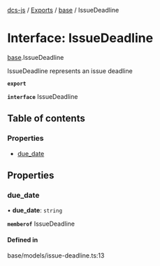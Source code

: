 [dcs-js](../README.md) / [Exports](../modules.md) / [base](../modules/base.md) / IssueDeadline

# Interface: IssueDeadline

[base](../modules/base.md).IssueDeadline

IssueDeadline represents an issue deadline

**`export`**

**`interface`** IssueDeadline

## Table of contents

### Properties

- [due\_date](base.IssueDeadline.md#due_date)

## Properties

### <a id="due_date" name="due_date"></a> due\_date

• **due\_date**: `string`

**`memberof`** IssueDeadline

#### Defined in

base/models/issue-deadline.ts:13
